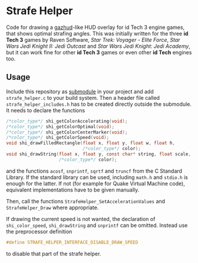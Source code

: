 # Strafe Helper

Code for drawing a [gazhud](https://www.q3df.org/wiki?p=133)-like HUD overlay
for id Tech 3 engine games, that shows optimal strafing angles. This was
initially written for the three **id Tech 3** games by Raven Software,
*Star Trek: Voyager - Elite Force*, *Star Wars Jedi Knight II: Jedi Outcast* and
*Star Wars Jedi Knight: Jedi Academy*, but it can work fine for other
**id Tech 3** games or even other **id Tech** engines too.

## Usage

Include this repository as
[submodule](https://git-scm.com/book/en/v2/Git-Tools-Submodules) in your project
and add `strafe_helper.c` to your build system. Then a header file called
`strafe_helper_includes.h` has to be created directly outside the submodule.
It needs to declare the functions

```c
/*color_type*/ shi_getColorAccelerating(void);
/*color_type*/ shi_getColorOptimal(void);
/*color_type*/ shi_getColorCenterMarker(void);
/*color_type*/ shi_getColorSpeed(void);
void shi_drawFilledRectangle(float x, float y, float w, float h,
                             /*color_type*/ color);
void shi_drawString(float x, float y, const char* string, float scale,
                    /*color_type*/ color);
```

and the functions `acosf`, `snprintf`, `sqrtf` and `truncf` from the C Standard
Library. If the standard library can be used, including `math.h` and `stdio.h`
is enough for the latter. If not (for example for Quake Virtual Machine code),
equivalent implementations have to be given manually.

Then, call the functions `StrafeHelper_SetAccelerationValues` and
`StrafeHelper_Draw` where appropriate.

If drawing the current speed is not wanted, the declaration of
`shi_color_speed`, `shi_drawString` and `snprintf` can be omitted. Instead use
the preprocessor definition

```c
#define STRAFE_HELPER_INTERFACE_DISABLE_DRAW_SPEED
```

to disable that part of the strafe helper.
